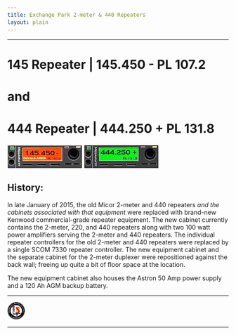 ```yaml
---
title: Exchange Park 2-meter & 440 Repeaters
layout: plain
---
```

---
# 145 Repeater | 145.450 - PL 107.2 
# and
# 444 Repeater | 444.250 + PL 131.8
<p class="repeater_list">
<img class="repeaters" alt="45repeater" src="assets/images/45radio.jpg">
<img class="repeaters" alt="440repeater" src="assets/images/440radio.jpg">
</p>

## History:
In late January of 2015, the old Micor 2-meter and 440 repeaters *and the cabinets associated with that equipment* were replaced with brand-new Kenwood commercial-grade repeater equipment. The new cabinet currently contains the 2-meter, 220, and 440 repeaters along with two 100 watt power amplifiers serving the 2-meter and 440 repeaters. The individual repeater controllers for the old 2-meter and 440 repeaters were replaced by a single SCOM 7330 repeater controller. The new equipment cabinet and the separate cabinet for the 2-meter duplexer were repositioned against the back wall; freeing up quite a bit of floor space at the location.

The new equipment cabinet also houses the Astron 50 Amp power supply and a 120 Ah AGM backup battery.

---

<p align="left">
  <a href="https://www.sera.org/" title="Southeastern Repeater Association" target="_blank" rel="noopener"><img class="sidebar-image" alt="SERA" src="/assets/images/sera.gif" width="40px" height="auto"></a>
</p>

---

